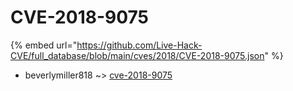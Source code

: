 # CVE-2018-9075
{% embed url="https://github.com/Live-Hack-CVE/full_database/blob/main/cves/2018/CVE-2018-9075.json" %}

* beverlymiller818 ~> [cve-2018-9075](https://www.alice-snow.ru/2018/database/cve-2018-9075/cve-2018-9075-beverlymiller818)